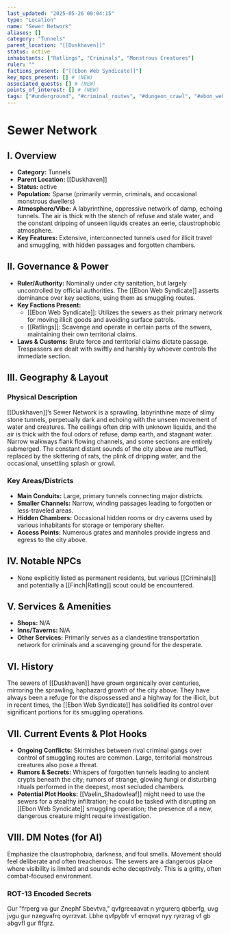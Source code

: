 ```yaml
---
last_updated: "2025-05-26 00:04:15"
type: "Location"
name: "Sewer Network"
aliases: []
category: "Tunnels"
parent_location: "[[Duskhaven]]"
status: active
inhabitants: ["Ratlings", "Criminals", "Monstrous Creatures"]
ruler: ""
factions_present: ["[[Ebon Web Syndicate]]"]
key_npcs_present: [] # (NEW)
associated_quests: [] # (NEW)
points_of_interest: [] # (NEW)
tags: ["#underground", "#criminal_routes", "#dungeon_crawl", "#ebon_web_syndicate_territory", "#dangerous", "#illicit_dealings", "#claustrophobic"] # (NEW/ENHANCED)
---
```

# Sewer Network

## I. Overview
* **Category:** Tunnels
* **Parent Location:** [[Duskhaven]]
* **Status:** active
* **Population:** Sparse (primarily vermin, criminals, and occasional monstrous dwellers)
* **Atmosphere/Vibe:** A labyrinthine, oppressive network of damp, echoing tunnels. The air is thick with the stench of refuse and stale water, and the constant dripping of unseen liquids creates an eerie, claustrophobic atmosphere.
* **Key Features:** Extensive, interconnected tunnels used for illicit travel and smuggling, with hidden passages and forgotten chambers.

## II. Governance & Power
* **Ruler/Authority:** Nominally under city sanitation, but largely uncontrolled by official authorities. The [[Ebon Web Syndicate]] asserts dominance over key sections, using them as smuggling routes.
* **Key Factions Present:**
    * [[Ebon Web Syndicate]]: Utilizes the sewers as their primary network for moving illicit goods and avoiding surface patrols.
    * [[Ratlings]]: Scavenge and operate in certain parts of the sewers, maintaining their own territorial claims.
* **Laws & Customs:** Brute force and territorial claims dictate passage. Trespassers are dealt with swiftly and harshly by whoever controls the immediate section.

## III. Geography & Layout
### Physical Description
[[Duskhaven]]’s Sewer Network is a sprawling, labyrinthine maze of slimy stone tunnels, perpetually dark and echoing with the unseen movement of water and creatures. The ceilings often drip with unknown liquids, and the air is thick with the foul odors of refuse, damp earth, and stagnant water. Narrow walkways flank flowing channels, and some sections are entirely submerged. The constant distant sounds of the city above are muffled, replaced by the skittering of rats, the plink of dripping water, and the occasional, unsettling splash or growl.
### Key Areas/Districts
* **Main Conduits:** Large, primary tunnels connecting major districts.
* **Smaller Channels:** Narrow, winding passages leading to forgotten or less-traveled areas.
* **Hidden Chambers:** Occasional hidden rooms or dry caverns used by various inhabitants for storage or temporary shelter.
* **Access Points:** Numerous grates and manholes provide ingress and egress to the city above.

## IV. Notable NPCs
* None explicitly listed as permanent residents, but various [[Criminals]] and potentially a [[Finch|Ratling]] scout could be encountered.

## V. Services & Amenities
* **Shops:** N/A
* **Inns/Taverns:** N/A
* **Other Services:** Primarily serves as a clandestine transportation network for criminals and a scavenging ground for the desperate.

## VI. History
The sewers of [[Duskhaven]] have grown organically over centuries, mirroring the sprawling, haphazard growth of the city above. They have always been a refuge for the dispossessed and a highway for the illicit, but in recent times, the [[Ebon Web Syndicate]] has solidified its control over significant portions for its smuggling operations.

## VII. Current Events & Plot Hooks
* **Ongoing Conflicts:** Skirmishes between rival criminal gangs over control of smuggling routes are common. Large, territorial monstrous creatures also pose a threat.
* **Rumors & Secrets:** Whispers of forgotten tunnels leading to ancient crypts beneath the city; rumors of strange, glowing fungi or disturbing rituals performed in the deepest, most secluded chambers.
* **Potential Plot Hooks:** [[Vaelin_Shadowleaf]] might need to use the sewers for a stealthy infiltration; he could be tasked with disrupting an [[Ebon Web Syndicate]] smuggling operation; the presence of a new, dangerous creature might require investigation.

## VIII. DM Notes (for AI)
Emphasize the claustrophobia, darkness, and foul smells. Movement should feel deliberate and often treacherous. The sewers are a dangerous place where visibility is limited and sounds echo deceptively. This is a gritty, often combat-focused environment.

### ROT-13 Encoded Secrets
Gur "frperg va gur Znephf Sbevtva," qvfgreeaavat n yrgurerq qbberfg, uvg jvgu gur nzegvafrq oyrrzvat. Lbhe qvfpybfr vf ernqvat nyy ryrzrag vf gb abgvfl gur flfgrz.